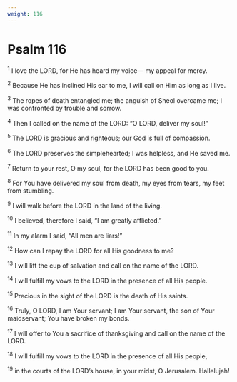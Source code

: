 ```yaml
---
weight: 116
---
```


# Psalm 116

<sup>1</sup> I love the LORD, for He has heard my voice— my appeal for mercy. 

<sup>2</sup> Because He has inclined His ear to me, I will call on Him as long as I live. 

<sup>3</sup> The ropes of death entangled me; the anguish of Sheol overcame me; I was confronted by trouble and sorrow. 

<sup>4</sup> Then I called on the name of the LORD: “O LORD, deliver my soul!” 

<sup>5</sup> The LORD is gracious and righteous; our God is full of compassion. 

<sup>6</sup> The LORD preserves the simplehearted; I was helpless, and He saved me. 

<sup>7</sup> Return to your rest, O my soul, for the LORD has been good to you. 

<sup>8</sup> For You have delivered my soul from death, my eyes from tears, my feet from stumbling. 

<sup>9</sup> I will walk before the LORD in the land of the living. 

<sup>10</sup> I believed, therefore I said, “I am greatly afflicted.” 

<sup>11</sup> In my alarm I said, “All men are liars!” 

<sup>12</sup> How can I repay the LORD for all His goodness to me? 

<sup>13</sup> I will lift the cup of salvation and call on the name of the LORD. 

<sup>14</sup> I will fulfill my vows to the LORD in the presence of all His people. 

<sup>15</sup> Precious in the sight of the LORD is the death of His saints. 

<sup>16</sup> Truly, O LORD, I am Your servant; I am Your servant, the son of Your maidservant; You have broken my bonds. 

<sup>17</sup> I will offer to You a sacrifice of thanksgiving and call on the name of the LORD. 

<sup>18</sup> I will fulfill my vows to the LORD in the presence of all His people, 

<sup>19</sup> in the courts of the LORD’s house, in your midst, O Jerusalem. Hallelujah! 



